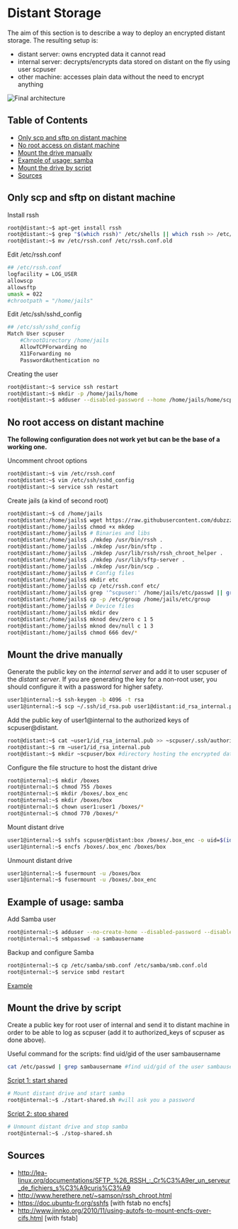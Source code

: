 # Distant Storage

The aim of this section is to describe a way to deploy an encrypted distant storage. The resulting setup is:
- distant server: owns encrypted data it cannot read
- internal server: decrypts/encrypts data stored on distant on the fly using user scpuser
- other machine: accesses plain data without the need to encrypt anything

![Final architecture](https://raw.githubusercontent.com/dubzzz/gnu-linux-tips/master/distant-storage/distant-storage.png "Final architecture")

## Table of Contents

- [Only scp and sftp on distant machine](#only-scp-and-sftp-on-distant-machine)
- [No root access on distant machine](#no-root-access-on-distant-machine)
- [Mount the drive manually](#mount-the-drive-manually)
- [Example of usage: samba](#example-of-usage-samba)
- [Mount the drive by script](#mount-the-drive-by-script)
- [Sources](#sources)

## Only scp and sftp on distant machine

Install rssh
```bash
root@distant:~$ apt-get install rssh
root@distant:~$ grep "$(which rssh)" /etc/shells || which rssh >> /etc/shells
root@distant:~$ mv /etc/rssh.conf /etc/rssh.conf.old
```

Edit /etc/rssh.conf
```bash
## /etc/rssh.conf
logfacility = LOG_USER
allowscp
allowsftp
umask = 022
#chrootpath = "/home/jails"
```

Edit /etc/ssh/sshd_config
```bash
## /etc/ssh/sshd_config
Match User scpuser
    #ChrootDirectory /home/jails
    AllowTCPForwarding no
    X11Forwarding no
    PasswordAuthentication no
```

Creating the user
```bash
root@distant:~$ service ssh restart
root@distant:~$ mkdir -p /home/jails/home
root@distant:~$ adduser --disabled-password --home /home/jails/home/scpuser --shell "$(which rssh)" scpuser
```

## No root access on distant machine

__The following configuration does not work yet but can be the base of a working one.__

Uncomment chroot options
```bash
root@distant:~$ vim /etc/rssh.conf
root@distant:~$ vim /etc/ssh/sshd_config
root@distant:~$ service ssh restart
```

Create jails (a kind of second root)
```bash
root@distant:~$ cd /home/jails
root@distant:/home/jails$ wget https://raw.githubusercontent.com/dubzzz/gnu-linux-tips/master/distant-storage/mkdep #http://jeannedarc001.free.fr/mkdep
root@distant:/home/jails$ chmod +x mkdep
root@distant:/home/jails$ # Binaries and libs
root@distant:/home/jails$ ./mkdep /usr/bin/rssh .
root@distant:/home/jails$ ./mkdep /usr/bin/sftp .
root@distant:/home/jails$ ./mkdep /usr/lib/rssh/rssh_chroot_helper .
root@distant:/home/jails$ ./mkdep /usr/lib/sftp-server .
root@distant:/home/jails$ ./mkdep /usr/bin/scp .
root@distant:/home/jails$ # Config files
root@distant:/home/jails$ mkdir etc
root@distant:/home/jails$ cp /etc/rssh.conf etc/
root@distant:/home/jails$ grep '^scpuser:' /home/jails/etc/passwd || grep '^scpuser:' /etc/passwd >> /home/jails/etc/passwd
root@distant:/home/jails$ cp -p /etc/group /home/jails/etc/group
root@distant:/home/jails$ # Device files
root@distant:/home/jails$ mkdir dev
root@distant:/home/jails$ mknod dev/zero c 1 5
root@distant:/home/jails$ mknod dev/null c 1 3
root@distant:/home/jails$ chmod 666 dev/*
```

## Mount the drive manually

Generate the public key on the _internal server_ and add it to user scpuser of the _distant server_.
If you are generating the key for a non-root user, you should configure it with a password for higher safety.
```bash
user1@internal:~$ ssh-keygen -b 4096 -t rsa
user1@internal:~$ scp ~/.ssh/id_rsa.pub user1@distant:id_rsa_internal.pub
```

Add the public key of user1@internal to the authorized keys of scpuser@distant.
```bash
root@distant:~$ cat ~user1/id_rsa_internal.pub >> ~scpuser/.ssh/authorized_keys
root@distant:~$ rm ~user1/id_rsa_internal.pub
root@distant:~$ mkdir ~scpuser/box #directory hosting the encrypted data
```

Configure the file structure to host the distant drive
```bash
root@internal:~$ mkdir /boxes
root@internal:~$ chmod 755 /boxes
root@internal:~$ mkdir /boxes/.box_enc
root@internal:~$ mkdir /boxes/box
root@internal:~$ chown user1:user1 /boxes/*
root@internal:~$ chmod 770 /boxes/*
```

Mount distant drive
```bash
user1@internal:~$ sshfs scpuser@distant:box /boxes/.box_enc -o uid=$(id -u) -o gid=$(id -g)
user1@internal:~$ encfs /boxes/.box_enc /boxes/box
```

Unmount distant drive
```bash
user1@internal:~$ fusermount -u /boxes/box
user1@internal:~$ fusermount -u /boxes/.box_enc
```

## Example of usage: samba

Add Samba user
```bash
root@internal:~$ adduser --no-create-home --disabled-password --disabled-login sambausername
root@internal:~$ smbpasswd -a sambausername
```

Backup and configure Samba
```bash
root@internal:~$ cp /etc/samba/smb.conf /etc/samba/smb.conf.old
root@internal:~$ service smbd restart
```
[Example](https://raw.githubusercontent.com/dubzzz/gnu-linux-tips/master/distant-storage/smb.conf)

## Mount the drive by script

Create a public key for root user of internal and send it to distant machine in order to be able to log as scpuser (add it to authorized_keys of scpuser as done above).

Useful command for the scripts: find uid/gid of the user sambausername
```bash
cat /etc/passwd | grep sambausername #find uid/gid of the user sambausername
```

[Script 1: start shared](https://raw.githubusercontent.com/dubzzz/gnu-linux-tips/master/distant-storage/start-shared.sh)
```bash
# Mount distant drive and start samba
root@internal:~$ ./start-shared.sh #will ask you a password
```

[Script 2: stop shared](https://raw.githubusercontent.com/dubzzz/gnu-linux-tips/master/distant-storage/stop-shared.sh)
```bash
# Unmount distant drive and stop samba
root@internal:~$ ./stop-shared.sh
```

## Sources
- http://lea-linux.org/documentations/SFTP_%26_RSSH_:_Cr%C3%A9er_un_serveur_de_fichiers_s%C3%A9curis%C3%A9
- http://www.herethere.net/~samson/rssh_chroot.html
- https://doc.ubuntu-fr.org/sshfs [with fstab no encfs]
- http://www.jinnko.org/2010/11/using-autofs-to-mount-encfs-over-cifs.html [with fstab]
